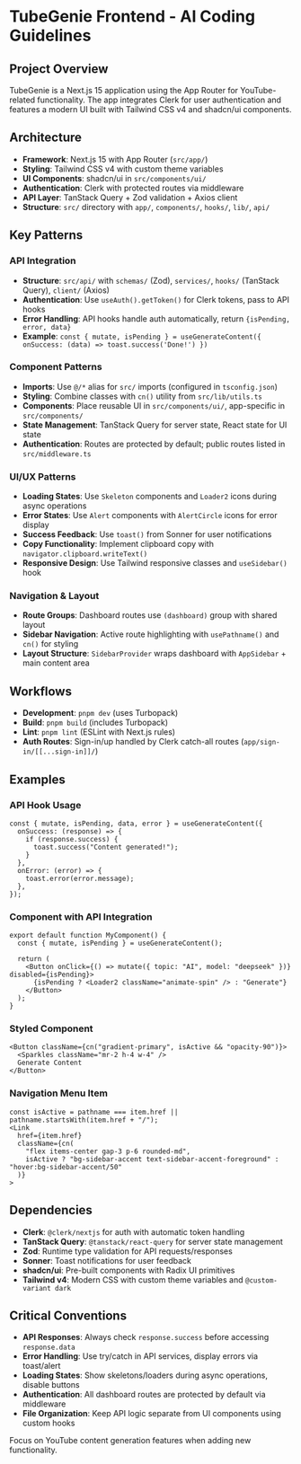 # TubeGenie Frontend - AI Coding Guidelines

## Project Overview

TubeGenie is a Next.js 15 application using the App Router for YouTube-related functionality. The app integrates Clerk for user authentication and features a modern UI built with Tailwind CSS v4 and shadcn/ui components.

## Architecture

- **Framework**: Next.js 15 with App Router (`src/app/`)
- **Styling**: Tailwind CSS v4 with custom theme variables
- **UI Components**: shadcn/ui in `src/components/ui/`
- **Authentication**: Clerk with protected routes via middleware
- **API Layer**: TanStack Query + Zod validation + Axios client
- **Structure**: `src/` directory with `app/`, `components/`, `hooks/`, `lib/`, `api/`

## Key Patterns

### API Integration

- **Structure**: `src/api/` with `schemas/` (Zod), `services/`, `hooks/` (TanStack Query), `client/` (Axios)
- **Authentication**: Use `useAuth().getToken()` for Clerk tokens, pass to API hooks
- **Error Handling**: API hooks handle auth automatically, return `{isPending, error, data}`
- **Example**: `const { mutate, isPending } = useGenerateContent({ onSuccess: (data) => toast.success('Done!') })`

### Component Patterns

- **Imports**: Use `@/*` alias for `src/` imports (configured in `tsconfig.json`)
- **Styling**: Combine classes with `cn()` utility from `src/lib/utils.ts`
- **Components**: Place reusable UI in `src/components/ui/`, app-specific in `src/components/`
- **State Management**: TanStack Query for server state, React state for UI state
- **Authentication**: Routes are protected by default; public routes listed in `src/middleware.ts`

### UI/UX Patterns

- **Loading States**: Use `Skeleton` components and `Loader2` icons during async operations
- **Error States**: Use `Alert` components with `AlertCircle` icons for error display
- **Success Feedback**: Use `toast()` from Sonner for user notifications
- **Copy Functionality**: Implement clipboard copy with `navigator.clipboard.writeText()`
- **Responsive Design**: Use Tailwind responsive classes and `useSidebar()` hook

### Navigation & Layout

- **Route Groups**: Dashboard routes use `(dashboard)` group with shared layout
- **Sidebar Navigation**: Active route highlighting with `usePathname()` and `cn()` for styling
- **Layout Structure**: `SidebarProvider` wraps dashboard with `AppSidebar` + main content area

## Workflows

- **Development**: `pnpm dev` (uses Turbopack)
- **Build**: `pnpm build` (includes Turbopack)
- **Lint**: `pnpm lint` (ESLint with Next.js rules)
- **Auth Routes**: Sign-in/up handled by Clerk catch-all routes (`app/sign-in/[[...sign-in]]/`)

## Examples

### API Hook Usage

```tsx
const { mutate, isPending, data, error } = useGenerateContent({
  onSuccess: (response) => {
    if (response.success) {
      toast.success("Content generated!");
    }
  },
  onError: (error) => {
    toast.error(error.message);
  },
});
```

### Component with API Integration

```tsx
export default function MyComponent() {
  const { mutate, isPending } = useGenerateContent();

  return (
    <Button onClick={() => mutate({ topic: "AI", model: "deepseek" })} disabled={isPending}>
      {isPending ? <Loader2 className="animate-spin" /> : "Generate"}
    </Button>
  );
}
```

### Styled Component

```tsx
<Button className={cn("gradient-primary", isActive && "opacity-90")}>
  <Sparkles className="mr-2 h-4 w-4" />
  Generate Content
</Button>
```

### Navigation Menu Item

```tsx
const isActive = pathname === item.href || pathname.startsWith(item.href + "/");
<Link
  href={item.href}
  className={cn(
    "flex items-center gap-3 p-6 rounded-md",
    isActive ? "bg-sidebar-accent text-sidebar-accent-foreground" : "hover:bg-sidebar-accent/50"
  )}
>
```

## Dependencies

- **Clerk**: `@clerk/nextjs` for auth with automatic token handling
- **TanStack Query**: `@tanstack/react-query` for server state management
- **Zod**: Runtime type validation for API requests/responses
- **Sonner**: Toast notifications for user feedback
- **shadcn/ui**: Pre-built components with Radix UI primitives
- **Tailwind v4**: Modern CSS with custom theme variables and `@custom-variant dark`

## Critical Conventions

- **API Responses**: Always check `response.success` before accessing `response.data`
- **Error Handling**: Use try/catch in API services, display errors via toast/alert
- **Loading States**: Show skeletons/loaders during async operations, disable buttons
- **Authentication**: All dashboard routes are protected by default via middleware
- **File Organization**: Keep API logic separate from UI components using custom hooks

Focus on YouTube content generation features when adding new functionality.
